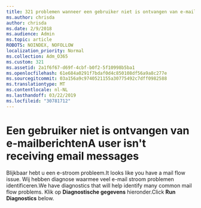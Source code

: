```yaml
---
title: 321 problemen wanneer een gebruiker niet is ontvangen van e-mail
ms.author: chrisda
author: chrisda
ms.date: 2/9/2018
ms.audience: Admin
ms.topic: article
ROBOTS: NOINDEX, NOFOLLOW
localization_priority: Normal
ms.collection: Adm_O365
ms.custom: 321
ms.assetid: 2a1f6f67-d69f-4cbf-b0f2-5f10998b5ba1
ms.openlocfilehash: 61e684a0291f7bdaf0d4c850108df56a9a8c277e
ms.sourcegitcommit: 03a156a9c9740521155a30775492c7dff0982588
ms.translationtype: MT
ms.contentlocale: nl-NL
ms.lasthandoff: 03/22/2019
ms.locfileid: "30781712"
---
```

# <a name="a-user-isnt-receiving-email-messages"></a><span data-ttu-id="c99c3-102">Een gebruiker niet is ontvangen van e-mailberichten</span><span class="sxs-lookup"><span data-stu-id="c99c3-102">A user isn't receiving email messages</span></span>

<span data-ttu-id="c99c3-103">Blijkbaar hebt u een e-stroom probleem.</span><span class="sxs-lookup"><span data-stu-id="c99c3-103">It looks like you have a mail flow issue.</span></span> <span data-ttu-id="c99c3-104">Wij hebben diagnose waarmee veel e-mail stroom problemen identificeren.</span><span class="sxs-lookup"><span data-stu-id="c99c3-104">We have diagnostics that will help identify many common mail flow problems.</span></span> <span data-ttu-id="c99c3-105">Klik op **Diagnostische gegevens** hieronder.</span><span class="sxs-lookup"><span data-stu-id="c99c3-105">Click **Run Diagnostics** below.</span></span> 
 